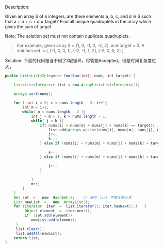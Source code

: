 Description:

Given an array S of n integers, are there elements a, b, c, and d in S such that a + b + c + d = target? Find all unique quadruplets in the array which gives the sum of target

Note: The solution set must not contain duplicate quadruplets.

>For example, given array S = [1, 0, -1, 0, -2, 2], and target = 0.
A solution set is:
[
  [-1,  0, 0, 1],
  [-2, -1, 1, 2],
  [-2,  0, 0, 2]
]


Solution:
下面的代码相当于用了3层循环，尽管能Accepted，但是时间复杂度过大，
```java
public List<List<Integer>> fourSum(int[] nums, int target) {
        
    List<List<Integer>> list = new ArrayList<List<Integer>>();
    
    Arrays.sort(nums);
    
    for ( int i = 0; i < nums.length - 3; i++){
        int m = i+1;
        while( m < nums.length - 2 ){
            int j = m + 1, k = nums.length - 1;
            while( j < k ){
                if( nums[i] + nums[m] + nums[j] + nums[k] == target){ // 存在res == target 则返回该target
                    list.add(Arrays.asList(nums[i], nums[m], nums[j], nums[k]));
                    j++;
                    k--;
                } else if (nums[i] + nums[m] + nums[j] + nums[k] > target){   // res > target 
                    
                    k--;
                } else if (nums[i] + nums[m] + nums[j] + nums[k] < target){  // res < target 
                    
                    j++;
                }
                
            }
            m++;
        }
    }
    Set set  =   new  HashSet();    // 去除 list 中重复的元素
    List newList  =   new  ArrayList(); 
    for (Iterator  iter  =  list.iterator(); iter.hasNext();)   { 
         Object element  =  iter.next(); 
         if  (set.add(element)) 
            newList.add(element); 
     } 
     list.clear(); 
     list.addAll(newList); 
    return list;
}	
```
